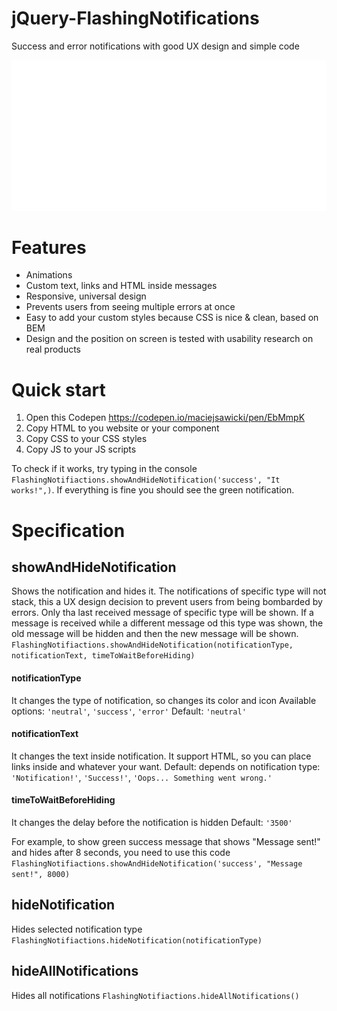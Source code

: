 # jQuery-FlashingNotifications
Success and error notifications with good UX design and simple code

![gif](https://github.com/maciejsaw/jQuery-FlashingNotifications/raw/master/readme-files/flashing.gif)

# Features
- Animations
- Custom text, links and HTML inside messages
- Responsive, universal design
- Prevents users from seeing multiple errors at once
- Easy to add your custom styles because CSS is nice & clean, based on BEM
- Design and the position on screen is tested with usability research on real products

# Quick start
1. Open this Codepen https://codepen.io/maciejsawicki/pen/EbMmpK 
2. Copy HTML to you website or your component
3. Copy CSS to your CSS styles
4. Copy JS to your JS scripts

To check if it works, try typing in the console ```FlashingNotifiactions.showAndHideNotification('success', "It works!",)```. If everything is fine you should see the green notification.

# Specification

## showAndHideNotification
Shows the notification and hides it. 
The notifications of specific type will not stack, this a UX design decision to prevent users from being bombarded by errors. Only tha last received message of specific type will be shown. If a message is received while a different message od this type was shown, the old message will be hidden and then the new message will be shown.
```FlashingNotifiactions.showAndHideNotification(notificationType, notificationText, timeToWaitBeforeHiding)```

#### notificationType
It changes the type of notification, so changes its color and icon
Available options: ```'neutral'```, ```'success'```, ```'error'```
Default: ```'neutral'```

#### notificationText
It changes the text inside notification.
It support HTML, so you can place links inside and whatever your want.
Default: depends on notification type: ```'Notification!'```, ```'Success!'```, ```'Oops... Something went wrong.'```

#### timeToWaitBeforeHiding
It changes the delay before the notification is hidden
Default: ```'3500'```

For example, to show green success message that shows "Message sent!" and hides after 8 seconds, you need to use this code
```FlashingNotifiactions.showAndHideNotification('success', "Message sent!", 8000)```

## hideNotification
Hides selected notification type
```FlashingNotifiactions.hideNotification(notificationType)```

## hideAllNotifications
Hides all notifications
```FlashingNotifiactions.hideAllNotifications()```
